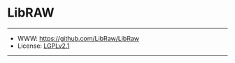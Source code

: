 # LibRAW

-----------------

- WWW: https://github.com/LibRaw/LibRaw
- License: [LGPLv2.1][1]

-----------------

[1]: https://www.gnu.org/licenses/old-licenses/lgpl-2.1.html
